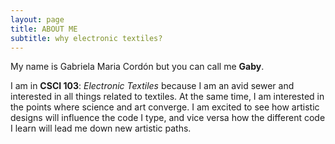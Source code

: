```yaml
---
layout: page
title: ABOUT ME
subtitle: why electronic textiles?
---
```


My name is Gabriela Maria Cordón but you can call me **Gaby**. 

I am in **CSCI 103**: _Electronic Textiles_ because I am an avid sewer and interested in all things related to textiles. At the same time, I am interested in the points where science and art converge. I am excited to see how artistic designs will influence the code I type, and vice versa how the different code I learn will lead me down new artistic paths. 
